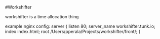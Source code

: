 #Workshifter

workshifter is a time allocation thing


example nginx config:
    server {
        listen 80;
        server_name workshifter.tunk.io;
        index index.html;
        root /Users/pperala/Projects/workshifter/front/;
    }